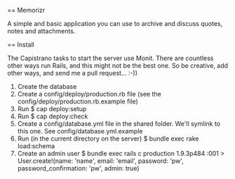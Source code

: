 == Memorizr

A simple and basic application you can use to archive and discuss quotes, notes and attachments.

== Install

The Capistrano tasks to start the server use Monit. There are countless other ways run Rails, and this might not be the best one. So be creative, add other ways, and send me a pull request... :-))

1. Create the database
2. Create a config/deploy/production.rb file (see the config/deploy/production.rb.example file)
3. Run
    $ cap deploy:setup
4. Run
    $ cap deploy:check
5. Create a config/database.yml file in the shared folder. We'll symlink to this one. See config/database.yml.example
6. Run (in the current directory on the server)
    $ bundle exec rake load:schema
7. Create an admin user
    $ bundle exec rails c production
    1.9.3p484 :001 > User.create!(name: 'name', email: 'email', password: 'pw', password_confirmation: 'pw', admin: true)

